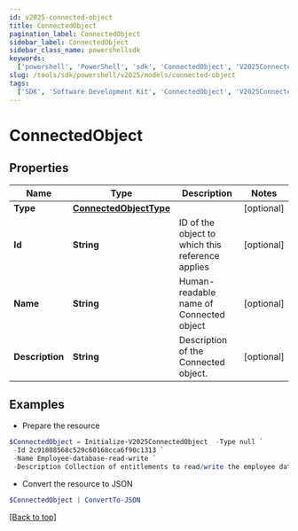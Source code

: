 ```yaml
---
id: v2025-connected-object
title: ConnectedObject
pagination_label: ConnectedObject
sidebar_label: ConnectedObject
sidebar_class_name: powershellsdk
keywords:
  ['powershell', 'PowerShell', 'sdk', 'ConnectedObject', 'V2025ConnectedObject']
slug: /tools/sdk/powershell/v2025/models/connected-object
tags:
  ['SDK', 'Software Development Kit', 'ConnectedObject', 'V2025ConnectedObject']
---
```


# ConnectedObject

## Properties

| Name | Type | Description | Notes |
| --- | --- | --- | --- |
| **Type** | [**ConnectedObjectType**](connected-object-type) |  | [optional] |
| **Id** | **String** | ID of the object to which this reference applies | [optional] |
| **Name** | **String** | Human-readable name of Connected object | [optional] |
| **Description** | **String** | Description of the Connected object. | [optional] |

## Examples

- Prepare the resource

```powershell
$ConnectedObject = Initialize-V2025ConnectedObject  -Type null `
 -Id 2c91808568c529c60168cca6f90c1313 `
 -Name Employee-database-read-write `
 -Description Collection of entitlements to read/write the employee database.
```

- Convert the resource to JSON

```powershell
$ConnectedObject | ConvertTo-JSON
```

[[Back to top]](#)
